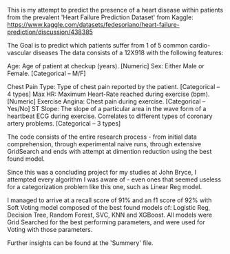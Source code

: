 This is my attempt to predict the presence of a heart disease within patients from the prevalent 'Heart Failure Prediction Dataset' from Kaggle: https://www.kaggle.com/datasets/fedesoriano/heart-failure-prediction/discussion/438385

The Goal is to predict which patients suffer from 1 of 5 common cardio-vascular diseases
The data consists of a 12X918 with the following features:

Age: Age of patient at checkup (years). [Numeric]
Sex: Either Male or Female. [Categorical – M/F]

Chest Pain Type: Type of chest pain reported by the patient. [Categorical – 4 types]
Max HR: Maximum Heart-Rate reached during exercise (bpm). [Numeric]
Exercise Angina: Chest pain during exercise. [Categorical – Yes/No]
ST Slope: The slope of a particular area in the wave form of a heartbeat ECG during exercise. Correlates to different types of coronary artery problems. [Categorical – 3 types]

The code consists of the entire research process - from initial data comprehension, through experimental naive runs, through extensive GridSearch and ends with attempt at dimention reduction
using the best found model.

Since this was a concluding project for my studies at John Bryce, I attempted every algorithm I was aware of - even ones that seemed useless for a categorization problem like this one,
such as Linear Reg model.

I managed to arrive at a recall score of 91% and an f1 score of 92% with Soft Voting model composed of the best found models of: Logistic Reg, Decision Tree, Random Forest, SVC, KNN and XGBoost.
All models were Grid Searched for the best performing parameters, and were used for Voting with those parameters.

Further insights can be found at the 'Summery' file.
